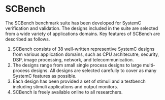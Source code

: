 # SCBench

The SCBench benchmark suite has been developed for SystemC verification and validation. The designs included in the suite are selected from a wide variety of applications domains. Key features of SCBench are described as follows.

1. SCBench consists of 38 well-written representive SystemC designs from various application domains, such as CPU architecutre, security, DSP, image processing, network, and telecommunication.
2. The designs range from small single process designs to large multi-process designs. All designs are selected carefully to cover as many SystemC features as possible.
3. Each design has been provided a set of stimuli and a testbench including stimuli applications and output monitors.
4. SCBench is freely available online to all researchers.
